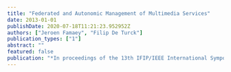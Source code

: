 ```yaml
---
title: "Federated and Autonomic Management of Multimedia Services"
date: 2013-01-01
publishDate: 2020-07-18T11:21:23.952952Z
authors: ["Jeroen Famaey", "Filip De Turck"]
publication_types: ["1"]
abstract: ""
featured: false
publication: "*In proceedings of the 13th IFIP/IEEE International Symposium on Integrated Network Management (IM)*"
---
```


